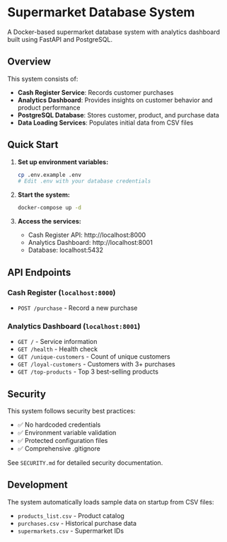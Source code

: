 # Supermarket Database System

A Docker-based supermarket database system with analytics dashboard built using FastAPI and PostgreSQL.

## Overview

This system consists of:
- **Cash Register Service**: Records customer purchases
- **Analytics Dashboard**: Provides insights on customer behavior and product performance
- **PostgreSQL Database**: Stores customer, product, and purchase data
- **Data Loading Services**: Populates initial data from CSV files

## Quick Start

1. **Set up environment variables:**
   ```bash
   cp .env.example .env
   # Edit .env with your database credentials
   ```

2. **Start the system:**
   ```bash
   docker-compose up -d
   ```

3. **Access the services:**
   - Cash Register API: http://localhost:8000
   - Analytics Dashboard: http://localhost:8001
   - Database: localhost:5432

## API Endpoints

### Cash Register (`localhost:8000`)
- `POST /purchase` - Record a new purchase

### Analytics Dashboard (`localhost:8001`)
- `GET /` - Service information
- `GET /health` - Health check
- `GET /unique-customers` - Count of unique customers
- `GET /loyal-customers` - Customers with 3+ purchases
- `GET /top-products` - Top 3 best-selling products

## Security

This system follows security best practices:
- ✅ No hardcoded credentials
- ✅ Environment variable validation
- ✅ Protected configuration files
- ✅ Comprehensive .gitignore

See `SECURITY.md` for detailed security documentation.

## Development

The system automatically loads sample data on startup from CSV files:
- `products_list.csv` - Product catalog
- `purchases.csv` - Historical purchase data
- `supermarkets.csv` - Supermarket IDs